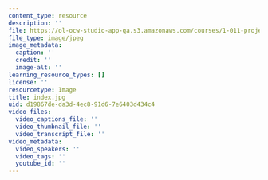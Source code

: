 ```yaml
---
content_type: resource
description: ''
file: https://ol-ocw-studio-app-qa.s3.amazonaws.com/courses/1-011-project-evaluation-spring-2011/index.jpg
file_type: image/jpeg
image_metadata:
  caption: ''
  credit: ''
  image-alt: ''
learning_resource_types: []
license: ''
resourcetype: Image
title: index.jpg
uid: d19867de-da3d-4ec8-91d6-7e6403d434c4
video_files:
  video_captions_file: ''
  video_thumbnail_file: ''
  video_transcript_file: ''
video_metadata:
  video_speakers: ''
  video_tags: ''
  youtube_id: ''
---
```


